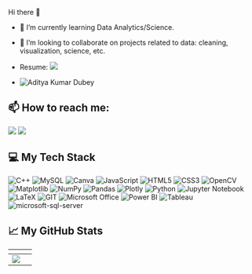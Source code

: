 Hi there 👋
<!--
**adityush007/adityush007** is a ✨ _special_ ✨ repository because its `README.md` (this file) appears on your GitHub profile.
-->
- 🌱 I’m currently learning Data Analytics/Science.
- 👯 I’m looking to collaborate on projects related to data: cleaning, visualization, science, etc.

-   Resume: [![](https://img.shields.io/badge/PDF-CV-red?style=flat-square&logo=adobe)](https://drive.google.com/file/d/1_r9HFD0j6q9tkfxlZbqmdq704SvQGJCI/view?usp=sharing) 
- <p align="left"> <img src="https://komarev.com/ghpvc/?username=adityush007&label=Profile%20views&color=0e75b6&style=flat" alt="Aditya Kumar Dubey" /> </p>

 ## 📫 How to reach me:
 [![](https://img.shields.io/badge/-Linkedin-blue?style=flat-square&logo=linkedin)](https://www.linkedin.com/in/adityush007/)
 [![](https://img.shields.io/badge/-Email-red?style=flat-square&logo=gmail&logoColor=white)](mailto:adityush007@gmail.com)

 ## 💻 My Tech Stack

 ![C++](https://img.shields.io/badge/C%2B%2B-00599C?style=for-the-badge&logo=c%2B%2B&logoColor=white)
 ![MySQL](https://img.shields.io/badge/mysql-%2300f.svg?style=for-the-badge&logo=mysql&logoColor=white)
 ![Canva](https://img.shields.io/badge/Canva-%2300C4CC.svg?style=for-the-badge&logo=Canva&logoColor=white)
 ![JavaScript](https://img.shields.io/badge/JavaScript-F7DF1E?style=for-the-badge&logo=javascript&logoColor=black)
 ![HTML5](https://img.shields.io/badge/HTML5-E34F26?style=for-the-badge&logo=html5&logoColor=white)
 ![CSS3](https://img.shields.io/badge/CSS3-1572B6?style=for-the-badge&logo=css3&logoColor=white)
 ![OpenCV](https://img.shields.io/badge/opencv-%23white.svg?style=for-the-badge&logo=opencv&logoColor=white)
 ![Matplotlib](https://img.shields.io/badge/Matplotlib-%23ffffff.svg?style=for-the-badge&logo=Matplotlib&logoColor=black)
 ![NumPy](https://img.shields.io/badge/numpy-%23013243.svg?style=for-the-badge&logo=numpy&logoColor=white)
 ![Pandas](https://img.shields.io/badge/pandas-%23150458.svg?style=for-the-badge&logo=pandas&logoColor=white)
 ![Plotly](https://img.shields.io/badge/Plotly-%233F4F75.svg?style=for-the-badge&logo=plotly&logoColor=white)
 ![Python](https://img.shields.io/badge/python-3670A0?style=for-the-badge&logo=python&logoColor=ffdd54)
 ![Jupyter Notebook](https://img.shields.io/badge/jupyter-%23FA0F00.svg?style=for-the-badge&logo=jupyter&logoColor=white)
 ![LaTeX](https://img.shields.io/badge/latex-%23008080.svg?style=for-the-badge&logo=latex&logoColor=white)
 ![GIT](https://img.shields.io/badge/Git-F05032?style=for-the-badge&logo=git&logoColor=white)
 ![Microsoft Office](https://img.shields.io/badge/Microsoft_Office-D83B01?style=for-the-badge&logo=microsoft-office&logoColor=white)
 ![Power BI](https://img.shields.io/badge/PowerBI-F2C811?style=for-the-badge&logo=Power%20BI&logoColor=white)
 ![Tableau](https://img.shields.io/badge/Tableau-E97627?style=for-the-badge&logo=Tableau&logoColor=white)
 ![microsoft-sql-server](https://img.shields.io/badge/Microsoft_SQL_Server-CC2927?style=for-the-badge&logo=microsoft-sql-server&logoColor=white)
 
 ## 📈 My GitHub Stats
 
| <img src="http://github-profile-summary-cards.vercel.app/api/cards/profile-details?username=adityush007&theme=tokyonight" alt=""> | <img src="http://github-profile-summary-cards.vercel.app/api/cards/repos-per-language?username=adityush007&theme=tokyonight" alt=""> |
| ------------- | ------------- |
| <img src="https://github-readme-streak-stats.herokuapp.com/?user=adityush007&theme=tokyonight&count_private=true&include_all_commits=true&hide_border=true" /> | <img src="http://github-profile-summary-cards.vercel.app/api/cards/most-commit-language?username=adityush007&theme=tokyonight" alt=""> |
